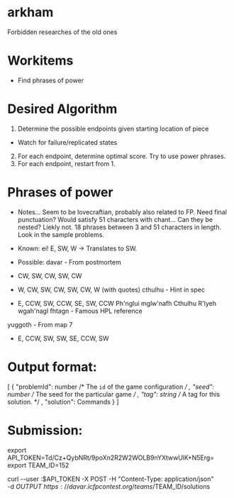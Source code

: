 # arkham
Forbidden researches of the old ones

# Workitems
- Find phrases of power

# Desired Algorithm
1. Determine the possible endpoints given starting location of piece
 - Watch for failure/replicated states
2. For each endpoint, determine optimal score. Try to use power phrases.
3. For each endpoint, restart from 1.

# Phrases of power
- Notes...
  Seem to be lovecraftian, probably also related to FP.
  Need final punctuation? Would satisfy 51 characters with chant...
  Can they be nested? Liekly not.
  18 phrases between 3 and 51 characters in length.
  Look in the sample problems.

- Known:
ei!  E, SW, W -> Translates to SW.

- Possible:
davar - From postmortem
 - CW, SW, CW, SW, CW
 - W, CW, SW, CW, SW, CW, W (with quotes)
cthulhu - Hint in spec
 - E, CCW, SW, CCW, SE, SW, CCW
Ph'nglui mglw'nafh Cthulhu R'lyeh wgah'nagl fhtagn - Famous HPL reference

yuggoth - From map 7
 - E, CCW, SW, SW, SE, CCW, SW


# Output format:
[ { "problemId": number   /* The `id` of the game configuration */
  , "seed":      number   /* The seed for the particular game */
  , "tag":       string   /* A tag for this solution. */
  , "solution":  Commands
  }
]

# Submission:
export API_TOKEN=Td/Cz+QybNRt/9poXn2R2W2WOLB9nYXtwwUlK+N5Erg=
export TEAM_ID=152

curl --user :$API_TOKEN -X POST -H "Content-Type: application/json" \
        -d $OUTPUT \
        https://davar.icfpcontest.org/teams/$TEAM_ID/solutions

